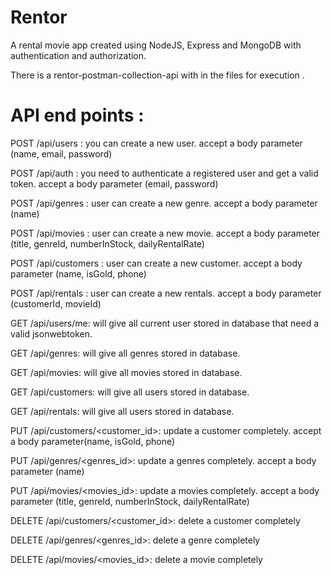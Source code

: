 # Rentor

A rental movie app created using NodeJS, Express and MongoDB with authentication and authorization.

There is a rentor-postman-collection-api with in the files for execution .

API end points :
==============
POST /api/users : you can create a new user. accept a body parameter (name, email, password)

POST /api/auth : you need to authenticate a registered user and get a valid token. accept a body parameter (email, password)

POST /api/genres : user can create a new genre. accept a body parameter (name)

POST /api/movies : user can create a new movie. accept a body parameter (title, genreId, numberInStock, dailyRentalRate)

POST /api/customers : user can create a new customer. accept a body parameter (name, isGold, phone)

POST /api/rentals : user can create a new rentals. accept a body parameter (customerId, movieId)

GET /api/users/me: will give all current user stored in database that need a valid jsonwebtoken.

GET /api/genres: will give all genres stored in database.

GET /api/movies: will give all movies stored in database.

GET /api/customers: will give all users stored in database.

GET /api/rentals: will give all users stored in database.

PUT /api/customers/<customer_id>: update a customer completely. accept a body parameter(name, isGold, phone)

PUT /api/genres/<genres_id>: update a genres completely. accept a body parameter (name)

PUT /api/movies/<movies_id>: update a movies completely. accept a body parameter (title, genreId, numberInStock, dailyRentalRate)

DELETE /api/customers/<customer_id>: delete a customer completely

DELETE /api/genres/<genres_id>: delete a genre completely

DELETE /api/movies/<movies_id>: delete a movie completely
